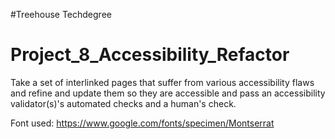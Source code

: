 #Treehouse Techdegree

# Project_8_Accessibility_Refactor
Take a set of interlinked pages that suffer from various accessibility flaws and refine and update them so they are accessible and pass an accessibility validator(s)'s automated checks and a human's check.

Font used: https://www.google.com/fonts/specimen/Montserrat
